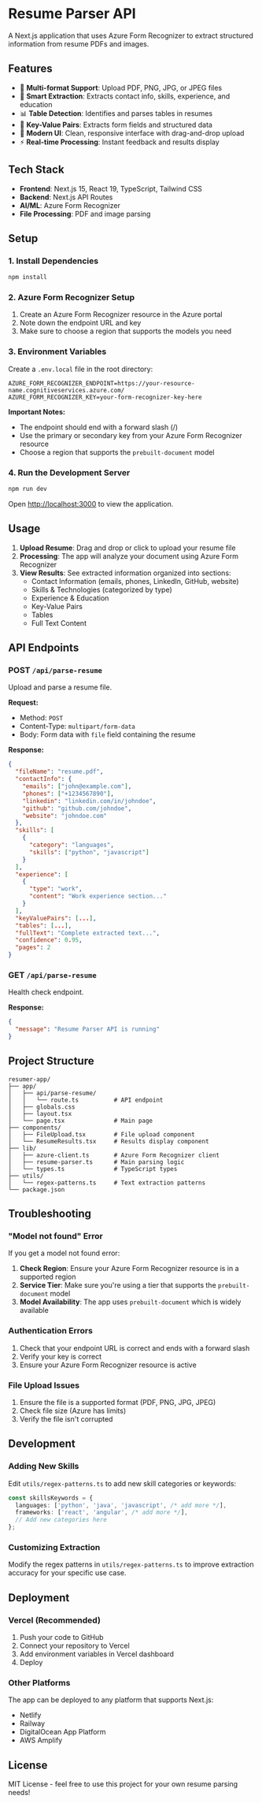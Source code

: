 # Resume Parser API

A Next.js application that uses Azure Form Recognizer to extract structured information from resume PDFs and images.

## Features

- 📄 **Multi-format Support**: Upload PDF, PNG, JPG, or JPEG files
- 🎯 **Smart Extraction**: Extracts contact info, skills, experience, and education
- 📊 **Table Detection**: Identifies and parses tables in resumes
- 🔗 **Key-Value Pairs**: Extracts form fields and structured data
- 🎨 **Modern UI**: Clean, responsive interface with drag-and-drop upload
- ⚡ **Real-time Processing**: Instant feedback and results display

## Tech Stack

- **Frontend**: Next.js 15, React 19, TypeScript, Tailwind CSS
- **Backend**: Next.js API Routes
- **AI/ML**: Azure Form Recognizer
- **File Processing**: PDF and image parsing

## Setup

### 1. Install Dependencies

```bash
npm install
```

### 2. Azure Form Recognizer Setup

1. Create an Azure Form Recognizer resource in the Azure portal
2. Note down the endpoint URL and key
3. Make sure to choose a region that supports the models you need

### 3. Environment Variables

Create a `.env.local` file in the root directory:

```env
AZURE_FORM_RECOGNIZER_ENDPOINT=https://your-resource-name.cognitiveservices.azure.com/
AZURE_FORM_RECOGNIZER_KEY=your-form-recognizer-key-here
```

**Important Notes:**
- The endpoint should end with a forward slash (/)
- Use the primary or secondary key from your Azure Form Recognizer resource
- Choose a region that supports the `prebuilt-document` model

### 4. Run the Development Server

```bash
npm run dev
```

Open [http://localhost:3000](http://localhost:3000) to view the application.

## Usage

1. **Upload Resume**: Drag and drop or click to upload your resume file
2. **Processing**: The app will analyze your document using Azure Form Recognizer
3. **View Results**: See extracted information organized into sections:
   - Contact Information (emails, phones, LinkedIn, GitHub, website)
   - Skills & Technologies (categorized by type)
   - Experience & Education
   - Key-Value Pairs
   - Tables
   - Full Text Content

## API Endpoints

### POST `/api/parse-resume`

Upload and parse a resume file.

**Request:**
- Method: `POST`
- Content-Type: `multipart/form-data`
- Body: Form data with `file` field containing the resume

**Response:**
```json
{
  "fileName": "resume.pdf",
  "contactInfo": {
    "emails": ["john@example.com"],
    "phones": ["+1234567890"],
    "linkedin": "linkedin.com/in/johndoe",
    "github": "github.com/johndoe",
    "website": "johndoe.com"
  },
  "skills": [
    {
      "category": "languages",
      "skills": ["python", "javascript"]
    }
  ],
  "experience": [
    {
      "type": "work",
      "content": "Work experience section..."
    }
  ],
  "keyValuePairs": [...],
  "tables": [...],
  "fullText": "Complete extracted text...",
  "confidence": 0.95,
  "pages": 2
}
```

### GET `/api/parse-resume`

Health check endpoint.

**Response:**
```json
{
  "message": "Resume Parser API is running"
}
```

## Project Structure

```
resumer-app/
├── app/
│   ├── api/parse-resume/
│   │   └── route.ts          # API endpoint
│   ├── globals.css
│   ├── layout.tsx
│   └── page.tsx              # Main page
├── components/
│   ├── FileUpload.tsx        # File upload component
│   └── ResumeResults.tsx     # Results display component
├── lib/
│   ├── azure-client.ts       # Azure Form Recognizer client
│   ├── resume-parser.ts      # Main parsing logic
│   └── types.ts              # TypeScript types
├── utils/
│   └── regex-patterns.ts     # Text extraction patterns
└── package.json
```

## Troubleshooting

### "Model not found" Error

If you get a model not found error:

1. **Check Region**: Ensure your Azure Form Recognizer resource is in a supported region
2. **Service Tier**: Make sure you're using a tier that supports the `prebuilt-document` model
3. **Model Availability**: The app uses `prebuilt-document` which is widely available

### Authentication Errors

1. Check that your endpoint URL is correct and ends with a forward slash
2. Verify your key is correct
3. Ensure your Azure Form Recognizer resource is active

### File Upload Issues

1. Ensure the file is a supported format (PDF, PNG, JPG, JPEG)
2. Check file size (Azure has limits)
3. Verify the file isn't corrupted

## Development

### Adding New Skills

Edit `utils/regex-patterns.ts` to add new skill categories or keywords:

```typescript
const skillsKeywords = {
  languages: ['python', 'java', 'javascript', /* add more */],
  frameworks: ['react', 'angular', /* add more */],
  // Add new categories here
};
```

### Customizing Extraction

Modify the regex patterns in `utils/regex-patterns.ts` to improve extraction accuracy for your specific use case.

## Deployment

### Vercel (Recommended)

1. Push your code to GitHub
2. Connect your repository to Vercel
3. Add environment variables in Vercel dashboard
4. Deploy

### Other Platforms

The app can be deployed to any platform that supports Next.js:
- Netlify
- Railway
- DigitalOcean App Platform
- AWS Amplify

## License

MIT License - feel free to use this project for your own resume parsing needs!
